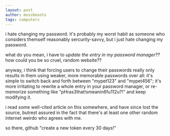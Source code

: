 ```yaml
---
layout: post
author: mossbeasts
tags: computers
---
```

i hate changing my password. it's probably my worst habit as someone who considers themself reasonably sercurity-savvy, but i just hate changing my password.

what do you mean, i have to *update the entry in my password manager??* how could you be so cruel, random website??

anyway, i think that forcing users to change their passwords really only results in them using weaker, more memorable passwords over all: it's simple to switch back and forth between "mypet123" and "mypet456"; it's more irritating to rewrite a whole entry in your password manager, or re-memorize something like "pHras3that!smeanin6fu112u?!" and keep modifying it.

i read some well-cited article on this somewhere, and have since lost the source, butrest assured in the fact that there's at least one other random internet weirdo who agrees with me.

so there, github "create a new token every 30 days!"
